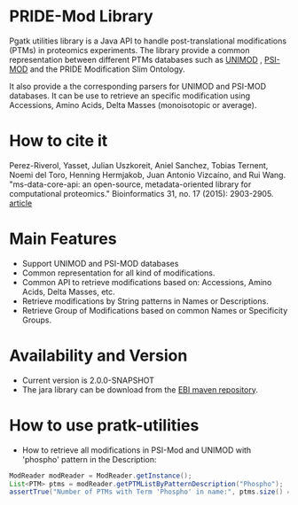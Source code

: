 # PRIDE-Mod Library


Pgatk utilities library is a Java API to handle post-translational modifications (PTMs) in proteomics experiments. The library provide a common representation between different PTMs databases such as [UNIMOD](www.ebi.ac.uk/pride/archive/) , [PSI-MOD](http://www.psidev.info/MOD) and the PRIDE Modification Slim Ontology.

It also provide a the corresponding parsers for UNIMOD and PSI-MOD databases. It can be use to retrieve an specific modification using Accessions, Amino Acids, Delta Masses (monoisotopic or average). 

# How to cite it

Perez-Riverol, Yasset, Julian Uszkoreit, Aniel Sanchez, Tobias Ternent, Noemi del Toro, Henning Hermjakob, Juan Antonio Vizcaíno, and Rui Wang. "ms-data-core-api: an open-source, metadata-oriented library for computational proteomics."
Bioinformatics 31, no. 17 (2015): 2903-2905. [article](https://bioinformatics.oxfordjournals.org/content/31/17/2903.full)

# Main Features

* Support UNIMOD and PSI-MOD databases
* Common representation for all kind of modifications.
* Common API to retrieve modifications based on: Accessions, Amino Acids, Delta Masses, etc.
* Retrieve modifications by String patterns in Names or Descriptions.
* Retrieve Group of Modifications based on common Names or Specificity Groups.

# Availability and Version
* Current version is 2.0.0-SNAPSHOT
* The jara library can be download from the [EBI maven repository](http://www.ebi.ac.uk/Tools/maven/repos/content/groups/ebi-repo/).


How to use pratk-utilities
===============

* How to retrieve all modifications in PSI-Mod and UNIMOD with 'phospho' pattern in the Description:

```java
ModReader modReader = ModReader.getInstance();
List<PTM> ptms = modReader.getPTMListByPatternDescription("Phospho");
assertTrue("Number of PTMs with Term 'Phospho' in name:", ptms.size() == 102);
```
